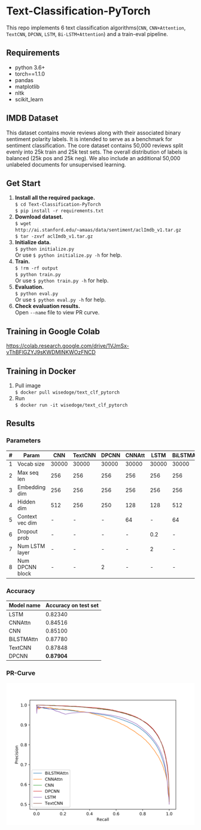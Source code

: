 # Text-Classification-PyTorch
This repo implements 6 text classification algorithms(`CNN`, `CNN+Attention`, `TextCNN`, `DPCNN`, `LSTM`, `Bi-LSTM+Attention`) and a train-eval pipeline.
## Requirements
* python 3.6+
* torch==1.1.0
* pandas
* matplotlib
* nltk
* scikit_learn
## IMDB Dataset
This dataset contains movie reviews along with their associated binary
sentiment polarity labels. It is intended to serve as a benchmark for
sentiment classification. The core dataset contains 50,000 reviews split evenly into 25k train
and 25k test sets. The overall distribution of labels is balanced (25k
pos and 25k neg). We also include an additional 50,000 unlabeled
documents for unsupervised learning. 
## Get Start
1. **Install all the required package.**   
`$ cd Text-Classification-PyTorch`  
`$ pip install -r requirements.txt` 
2. **Download dataset.**  
`$ wget http://ai.stanford.edu/~amaas/data/sentiment/aclImdb_v1.tar.gz`   
`$ tar -zxvf aclImdb_v1.tar.gz`  
3. **Initialize data.**  
`$ python initialize.py`  
Or use `$ python initialize.py -h` for help.  
4. **Train.**  
`$ !rm -rf output`  
`$ python train.py`  
Or use `$ python train.py -h` for help.  
5. **Evaluation.**  
`$ python eval.py`  
Or use `$ python eval.py -h` for help.  
6. **Check evaluation results.**  
Open `--name` file to view PR curve.
## Training in Google Colab
https://colab.research.google.com/drive/1VJmSx-vThBFlGZYJ9sKWDMINKWOzFNCD
## Training in Docker
1. Pull image  
`$ docker pull wisedoge/text_clf_pytorch`
2. Run  
`$ docker run -it wisedoge/text_clf_pytorch`
## Results
### Parameters
| #    | Param           | CNN   | TextCNN | DPCNN | CNNAtt | LSTM  | BiLSTMAtt |
| ---- | --------------- | ----- | ------- | ----- | ------ | ----- | --------- |
| 1    | Vocab size      | 30000 | 30000   | 30000 | 30000  | 30000 | 30000     |
| 2    | Max seq len     | 256   | 256     | 256   | 256    | 256   | 256       |
| 3    | Embedding dim   | 256   | 256     | 256   | 256    | 256   | 256       |
| 4    | Hidden dim      | 512   | 256     | 250   | 128    | 128   | 512       |
| 5    | Context vec dim | -     | -       | -     | 64     | -     | 64        |
| 6    | Dropout prob    | -     | -       | -     | -      | 0.2   | -         |
| 7    | Num LSTM layer  | -     | -       | -     | -      | 2     | -         |
| 8    | Num DPCNN block | -     | -       | 2     | -      | -     | -         |

### Accuracy
| Model name             | Accuracy on test set |
| ---------------------- | -------------------- |
| LSTM                   | 0.82340              |
| CNNAttn                | 0.84516              |
| CNN                    | 0.85100              |
| BiLSTMAttn             | 0.87780              |
| TextCNN                | 0.87848              |
| DPCNN                  | **0.87904**          |
### PR-Curve
![](docs/prcurve.svg)  

